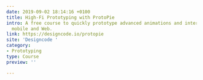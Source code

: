 ```yaml
---
date: 2019-09-02 18:14:16 +0100
title: High-Fi Prototyping with ProtoPie
intro: A free course to quickly prototype advanced animations and interactions for
  mobile and Web.
link: https://designcode.io/protopie
site: 'Designcode '
category:
- Prototyping
type: Course
preview: ''

---
```

